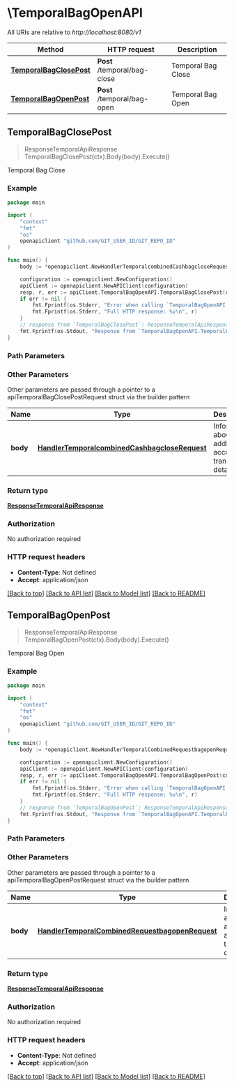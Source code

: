 # \TemporalBagOpenAPI

All URIs are relative to *http://localhost:8080/v1*

Method | HTTP request | Description
------------- | ------------- | -------------
[**TemporalBagClosePost**](TemporalBagOpenAPI.md#TemporalBagClosePost) | **Post** /temporal/bag-close | Temporal Bag Close
[**TemporalBagOpenPost**](TemporalBagOpenAPI.md#TemporalBagOpenPost) | **Post** /temporal/bag-open | Temporal Bag Open



## TemporalBagClosePost

> ResponseTemporalApiResponse TemporalBagClosePost(ctx).Body(body).Execute()

Temporal Bag Close



### Example

```go
package main

import (
	"context"
	"fmt"
	"os"
	openapiclient "github.com/GIT_USER_ID/GIT_REPO_ID"
)

func main() {
	body := *openapiclient.NewHandlerTemporalcombinedCashbagcloseRequest() // HandlerTemporalcombinedCashbagcloseRequest | Information about adding new accounting transaction details

	configuration := openapiclient.NewConfiguration()
	apiClient := openapiclient.NewAPIClient(configuration)
	resp, r, err := apiClient.TemporalBagOpenAPI.TemporalBagClosePost(context.Background()).Body(body).Execute()
	if err != nil {
		fmt.Fprintf(os.Stderr, "Error when calling `TemporalBagOpenAPI.TemporalBagClosePost``: %v\n", err)
		fmt.Fprintf(os.Stderr, "Full HTTP response: %v\n", r)
	}
	// response from `TemporalBagClosePost`: ResponseTemporalApiResponse
	fmt.Fprintf(os.Stdout, "Response from `TemporalBagOpenAPI.TemporalBagClosePost`: %v\n", resp)
}
```

### Path Parameters



### Other Parameters

Other parameters are passed through a pointer to a apiTemporalBagClosePostRequest struct via the builder pattern


Name | Type | Description  | Notes
------------- | ------------- | ------------- | -------------
 **body** | [**HandlerTemporalcombinedCashbagcloseRequest**](HandlerTemporalcombinedCashbagcloseRequest.md) | Information about adding new accounting transaction details | 

### Return type

[**ResponseTemporalApiResponse**](ResponseTemporalApiResponse.md)

### Authorization

No authorization required

### HTTP request headers

- **Content-Type**: Not defined
- **Accept**: application/json

[[Back to top]](#) [[Back to API list]](../README.md#documentation-for-api-endpoints)
[[Back to Model list]](../README.md#documentation-for-models)
[[Back to README]](../README.md)


## TemporalBagOpenPost

> ResponseTemporalApiResponse TemporalBagOpenPost(ctx).Body(body).Execute()

Temporal Bag Open



### Example

```go
package main

import (
	"context"
	"fmt"
	"os"
	openapiclient "github.com/GIT_USER_ID/GIT_REPO_ID"
)

func main() {
	body := *openapiclient.NewHandlerTemporalCombinedRequestbagopenRequest() // HandlerTemporalCombinedRequestbagopenRequest | Information about adding new accounting transaction details

	configuration := openapiclient.NewConfiguration()
	apiClient := openapiclient.NewAPIClient(configuration)
	resp, r, err := apiClient.TemporalBagOpenAPI.TemporalBagOpenPost(context.Background()).Body(body).Execute()
	if err != nil {
		fmt.Fprintf(os.Stderr, "Error when calling `TemporalBagOpenAPI.TemporalBagOpenPost``: %v\n", err)
		fmt.Fprintf(os.Stderr, "Full HTTP response: %v\n", r)
	}
	// response from `TemporalBagOpenPost`: ResponseTemporalApiResponse
	fmt.Fprintf(os.Stdout, "Response from `TemporalBagOpenAPI.TemporalBagOpenPost`: %v\n", resp)
}
```

### Path Parameters



### Other Parameters

Other parameters are passed through a pointer to a apiTemporalBagOpenPostRequest struct via the builder pattern


Name | Type | Description  | Notes
------------- | ------------- | ------------- | -------------
 **body** | [**HandlerTemporalCombinedRequestbagopenRequest**](HandlerTemporalCombinedRequestbagopenRequest.md) | Information about adding new accounting transaction details | 

### Return type

[**ResponseTemporalApiResponse**](ResponseTemporalApiResponse.md)

### Authorization

No authorization required

### HTTP request headers

- **Content-Type**: Not defined
- **Accept**: application/json

[[Back to top]](#) [[Back to API list]](../README.md#documentation-for-api-endpoints)
[[Back to Model list]](../README.md#documentation-for-models)
[[Back to README]](../README.md)

